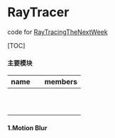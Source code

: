 # RayTracer

code for [RayTracingTheNextWeek](https://github.com/RayTracing/raytracing.github.io/)

[TOC]

#### 主要模块

| name |      | members |
| ---- | ---- | ------- |
|      |      |         |
|      |      |         |
|      |      |         |
|      |      |         |
|      |      |         |
|      |      |         |
|      |      |         |
|      |      |         |
|      |      |         |
|      |      |         |



#### 1.Motion Blur



